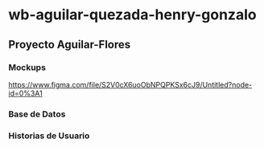 # wb-aguilar-quezada-henry-gonzalo

## Proyecto Aguilar-Flores 

### Mockups
https://www.figma.com/file/S2V0cX6uoObNPQPKSx6cJ9/Untitled?node-id=0%3A1

### Base de Datos


### Historias de Usuario
